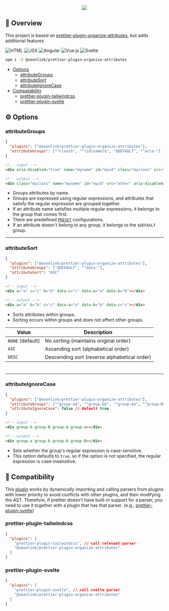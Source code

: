 <p align='center'>
  <img src="https://capsule-render.vercel.app/api?type=waving&color=FFFFFF&height=260&section=header&text=prettier-plugin-organize-attributes&fontSize=44&animation=fadeIn&fontAlignY=32&desc=organize+attributes+automatically&descAlignY=48&descAlign=50"/>
</p>

## 📖 Overview

This project is based on [prettier-plugin-organize-attributes](https://github.com/NiklasPor/prettier-plugin-organize-attributes), but adds additional features

<div>
  <img src="https://img.shields.io/badge/HTML-E34F26?style=for-the-badge&logo=html5&logoColor=white" alt="HTML" />
  <img src="https://img.shields.io/badge/JSX-61DAFB?style=for-the-badge&logo=react&logoColor=black" alt="JSX" />
  <img src="https://img.shields.io/badge/Angular-DD0031?style=for-the-badge&logo=angular&logoColor=white" alt="Angular" />
  <img src="https://img.shields.io/badge/Vue.js-4FC08D?style=for-the-badge&logo=vue.js&logoColor=white" alt="Vue.js" />
  <img src="https://img.shields.io/badge/Svelte-FF3E00?style=for-the-badge&logo=svelte&logoColor=white" alt="Svelte" />
</div>

```bash
npm i -D @xeonlink/prettier-plugin-organize-attributes
```

- [Options](#options)
  - [attributeGroups](#attributegroups)
  - [attributeSort](#attributesort)
  - [attributeIgnoreCase](#attributeignorecase)
- [Compatability](#compatibility)
  - [prettier-plugin-tailwindcss](#prettier-plugin-tailwindcss)
  - [prettier-plugin-svelte](#svelte)

## ⚙️ Options

### attributeGroups

```json
{
  "plugins": ["@xeonlink/prettier-plugin-organize-attributes"],
  "attributeGroups": ["^class$", "^(id|name)$", "$DEFAULT", "^aria-"]
}
```

```html
<!-- input -->
<div aria-disabled="true" name="myname" id="myid" class="myclass" src="other"></div>

<!-- output -->
<div class="myclass" name="myname" id="myid" src="other" aria-disabled="true"></div>
```

- Groups attributes by name.
- Groups are expressed using regular expressions, and attributes that satisfy the regular expression are grouped together.
- If an attribute name satisfies multiple regular expressions, it belongs to the group that comes first.
- There are predefined [`PRESET`](../src/presets.ts) configurations.
- If an attribute doesn't belong to any group, it belongs to the `$DEFAULT` group.

---

### attributeSort

```json
{
  "plugins": ["@xeonlink/prettier-plugin-organize-attributes"],
  "attributeGroups": ["$DEFAULT", "^data-"],
  "attributeSort": "ASC"
}
```

```html
<!-- input -->
<div a="a" c="c" b="b" data-c="c" data-a="a" data-b="b"></div>

<!-- output -->
<div a="a" b="b" c="c" data-a="a" data-b="b" data-c="c"></div>
```

- Sorts attributes within groups.
- Sorting occurs within groups and does not affect other groups.

| Value            | Description                                  |
| ---------------- | -------------------------------------------- |
| `NONE` (default) | No sorting (maintains original order)        |
| `ASC`            | Ascending sort (alphabetical order)          |
| `DESC`           | Descending sort (reverse alphabetical order) |

<div style="height: 8px"></div>

---

### attributeIgnoreCase

```json
{
  "plugins": ["@xeonlink/prettier-plugin-organize-attributes"],
  "attributeGroups": ["^group-a$", "^group-b$", "^group-A$", "^group-B$"],
  "attributeIgnoreCase": false // default true
}
```

```html
<!-- input -->
<div group-b group-B group-A group-a></div>

<!-- output -->
<div group-a group-b group-A group-B></div>
```

- Sets whether the group's regular expression is case-sensitive.
- This option defaults to `true`, so if the option is not specified, the regular expression is case-insensitive.

## 🔗 Compatibility

This [plugin](#overview) works by dynamically importing and calling parsers from plugins with lower priority to avoid conflicts with other plugins, and then modifying the AST. Therefore, if prettier doesn't have built-in support for a parser, you need to use it together with a plugin that has that parser. (e.g., [prettier-plugin-svelte](#svelte))

### prettier-plugin-tailwindcss

<!-- prettier-ignore -->
```json
{
  "plugins": [
    "prettier-plugin-tailwindcss", // call relevant parser
    "@xeonlink/prettier-plugin-organize-attributes"
  ]
}
```

### prettier-plugin-svelte

<!-- prettier-ignore -->
```json
{
  "plugins": [
    "prettier-plugin-svelte", // call svelte parser
    "@xeonlink/prettier-plugin-organize-attributes"
  ]
}
```
